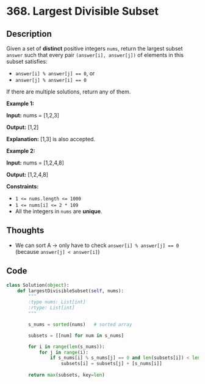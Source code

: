 # 368. Largest Divisible Subset

## Description

Given a set of **distinct** positive integers `nums`, return the largest subset `answer` such that every pair `(answer[i], answer[j])` of elements in this subset satisfies:

- `answer[i] % answer[j] == 0`, or
- `answer[j] % answer[i] == 0`

If there are multiple solutions, return any of them.

**Example 1:**

**Input:** nums = [1,2,3]

**Output:** [1,2]

**Explanation:** [1,3] is also accepted.

**Example 2:**

**Input:** nums = [1,2,4,8]

**Output:** [1,2,4,8]

**Constraints:**

- `1 <= nums.length <= 1000`
- `1 <= nums[i] <= 2 * 109`
- All the integers in `nums` are **unique**.

## Thoughts

- We can sort A → only have to check `answer[i] % answer[j] == 0` (because `answer[j] < answer[i]`)

## Code

```python
class Solution(object):
    def largestDivisibleSubset(self, nums):
        """
        :type nums: List[int]
        :rtype: List[int]
        """

        s_nums = sorted(nums)   # sorted array

        subsets = [[num] for num in s_nums]

        for i in range(len(s_nums)):
            for j in range(i):
                if s_nums[i] % s_nums[j] == 0 and len(subsets[i]) < len(subsets[j]) + 1:
                    subsets[i] = subsets[j] + [s_nums[i]]
        
        return max(subsets, key=len)
```

